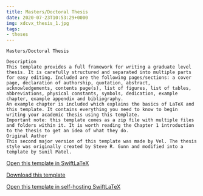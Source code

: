 ```yaml
---
title: Masters/Doctoral Thesis
date: 2020-07-23T10:53:29+0000
img: xdcvx_thesis_1.jpg
tags:
- theses
---
```

```
Masters/Doctoral Thesis

Description
This template provides a full framework for writing a graduate level thesis. It is carefully structured and separated into multiple parts for easy editing. Included are the following pages/sections: a cover page, declaration of authorship, quotation, abstract, acknowledgements, contents page(s), list of figures, list of tables, abbreviations, physical constants, symbols, dedication, example chapter, example appendix and bibliography.
An example chapter is included which explains the basics of LaTeX and this template. It contains everything you need to know to begin writing your academic thesis using this template.
Important note: this template comes as a zip file with multiple files and folders within it. It is worth reading the Chapter 1 introduction to the thesis to get an idea of what they do.
Original Author
This second major version of this template was made by Vel. The thesis style was originally created by Steve R. Gunn and modified into a template by Sunil Patel.
```
[Open this template in SwiftLaTeX](https://www.swiftlatex.com/project.html?import=https://swiftlatex.github.io/LaTeXBoilerPlate/zips/uskxy_thesis_1.zip&import_name=Masters/Doctoral%20Thesis)

[Download this template](https://swiftlatex.github.io/LaTeXBoilerPlate/zips/uskxy_thesis_1.zip)

[Open this template in self-hosting SwiftLaTeX](http://localhost:3011/project.html?import=https://swiftlatex.github.io/LaTeXBoilerPlate/zips/uskxy_thesis_1.zip&import_name=Masters/Doctoral%20Thesis)

